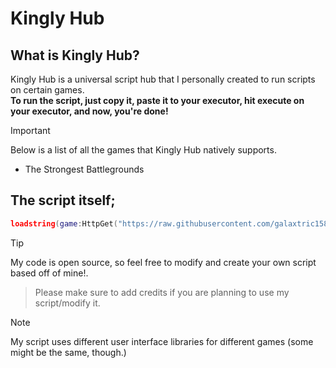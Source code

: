 
# Kingly Hub

## What is Kingly Hub?
Kingly Hub is a universal script hub that I personally created to run scripts on certain games. 
</br>**To run the script, just copy it, paste it to your executor, hit execute on your executor, and now, you're done!**
> [!IMPORTANT]
> Below is a list of all the games that Kingly Hub natively supports.

- The Strongest Battlegrounds
  
## The script itself;
```lua
loadstring(game:HttpGet("https://raw.githubusercontent.com/galaxtric158/Kingly-Hub/refs/heads/main/main.lua"))()
```

> [!TIP]
> My code is open source, so feel free to modify and create your own script based off of mine!.

> Please make sure to add credits if you are planning to use my script/modify it.


> [!NOTE]
> My script uses different user interface libraries for different games (some might be the same, though.)

